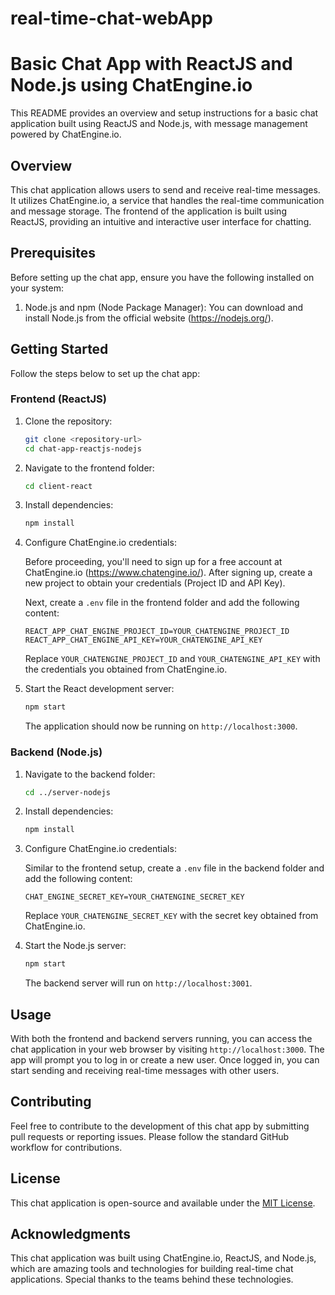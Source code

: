 # real-time-chat-webApp
# Basic Chat App with ReactJS and Node.js using ChatEngine.io

This README provides an overview and setup instructions for a basic chat application built using ReactJS and Node.js, with message management powered by ChatEngine.io.

## Overview

This chat application allows users to send and receive real-time messages. It utilizes ChatEngine.io, a service that handles the real-time communication and message storage. The frontend of the application is built using ReactJS, providing an intuitive and interactive user interface for chatting.

## Prerequisites

Before setting up the chat app, ensure you have the following installed on your system:

1. Node.js and npm (Node Package Manager): You can download and install Node.js from the official website (https://nodejs.org/).

## Getting Started

Follow the steps below to set up the chat app:

### Frontend (ReactJS)

1. Clone the repository:

   ```bash
   git clone <repository-url>
   cd chat-app-reactjs-nodejs
   ```

2. Navigate to the frontend folder:

   ```bash
   cd client-react
   ```

3. Install dependencies:

   ```bash
   npm install
   ```

4. Configure ChatEngine.io credentials:
   
   Before proceeding, you'll need to sign up for a free account at ChatEngine.io (https://www.chatengine.io/). After signing up, create a new project to obtain your credentials (Project ID and API Key).

   Next, create a `.env` file in the frontend folder and add the following content:

   ```plaintext
   REACT_APP_CHAT_ENGINE_PROJECT_ID=YOUR_CHATENGINE_PROJECT_ID
   REACT_APP_CHAT_ENGINE_API_KEY=YOUR_CHATENGINE_API_KEY
   ```

   Replace `YOUR_CHATENGINE_PROJECT_ID` and `YOUR_CHATENGINE_API_KEY` with the credentials you obtained from ChatEngine.io.

5. Start the React development server:

   ```bash
   npm start
   ```

   The application should now be running on `http://localhost:3000`.

### Backend (Node.js)

1. Navigate to the backend folder:

   ```bash
   cd ../server-nodejs
   ```

2. Install dependencies:

   ```bash
   npm install
   ```

3. Configure ChatEngine.io credentials:
   
   Similar to the frontend setup, create a `.env` file in the backend folder and add the following content:

   ```plaintext
   CHAT_ENGINE_SECRET_KEY=YOUR_CHATENGINE_SECRET_KEY
   ```

   Replace `YOUR_CHATENGINE_SECRET_KEY` with the secret key obtained from ChatEngine.io.

4. Start the Node.js server:

   ```bash
   npm start
   ```

   The backend server will run on `http://localhost:3001`.

## Usage

With both the frontend and backend servers running, you can access the chat application in your web browser by visiting `http://localhost:3000`. The app will prompt you to log in or create a new user. Once logged in, you can start sending and receiving real-time messages with other users.

## Contributing

Feel free to contribute to the development of this chat app by submitting pull requests or reporting issues. Please follow the standard GitHub workflow for contributions.

## License

This chat application is open-source and available under the [MIT License](LICENSE).

## Acknowledgments

This chat application was built using ChatEngine.io, ReactJS, and Node.js, which are amazing tools and technologies for building real-time chat applications. Special thanks to the teams behind these technologies.


